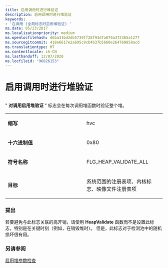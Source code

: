 ```yaml
---
title: 启用调用时进行堆验证
description: 启用调用时进行堆验证
keywords:
- '在调用 (全局标志时启用堆验证) '
ms.date: 05/23/2017
ms.localizationpriority: medium
ms.openlocfilehash: d6ba31bd2db5739ff28f93d7a070a372365a1277
ms.sourcegitcommit: 418e6617e2a695c9cb4b37b5b60e264760858acd
ms.translationtype: MT
ms.contentlocale: zh-CN
ms.lasthandoff: 12/07/2020
ms.locfileid: "96826153"
---
```

# <a name="enable-heap-validation-on-call"></a>启用调用时进行堆验证


## <span id="ddk_enable_heap_validation_on_call_dtools"></span><span id="DDK_ENABLE_HEAP_VALIDATION_ON_CALL_DTOOLS"></span>


" **对调用启用堆验证** " 标志会在每次调用堆函数时验证整个堆。

<table>
<colgroup>
<col width="50%" />
<col width="50%" />
</colgroup>
<tbody>
<tr class="odd">
<td align="left"><p><strong>缩写</strong></p></td>
<td align="left"><p>hvc</p></td>
</tr>
<tr class="even">
<td align="left"><p><strong>十六进制值</strong></p></td>
<td align="left"><p>0x80</p></td>
</tr>
<tr class="odd">
<td align="left"><p><strong>符号名称</strong></p></td>
<td align="left"><p>FLG_HEAP_VALIDATE_ALL</p></td>
</tr>
<tr class="even">
<td align="left"><p><strong>目标</strong></p></td>
<td align="left"><p>系统范围的注册表项、内核标志、映像文件注册表项</p></td>
</tr>
</tbody>
</table>

 

### <a name="span-idcommentsspanspan-idcommentsspancomments"></a><span id="comments"></span><span id="COMMENTS"></span>提出

若要避免与此标志关联的高开销，请使用 **HeapValidate** 函数而不是设置此标志，特别是在关键时刻（例如，在销毁堆时）。 但是，此标志对于检测池中的随机损坏很有用。

### <a name="span-idsee_alsospanspan-idsee_alsospansee-also"></a><span id="see_also"></span><span id="SEE_ALSO"></span>另请参阅

[启用堆参数检查](enable-heap-parameter-checking.md)

 

 





